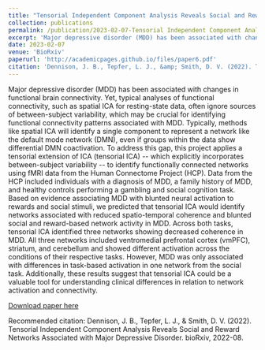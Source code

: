 ```yaml
---
title: "Tensorial Independent Component Analysis Reveals Social and Reward Networks Associated with Major Depressive Disorder"
collection: publications
permalink: /publication/2023-02-07-Tensorial Independent Component Analysis Reveals 
excerpt: 'Major depressive disorder (MDD) has been associated with changes in functional brain connectivity. Yet, typical analyses of functional connectivity, such as spatial ICA for resting-state data, often ignore sources of between-subject variability, which may be crucial for identifying functional connectivity patterns associated with MDD. Typically, methods like spatial ICA will identify a single component to represent a network like the default mode network (DMN), even if groups within the data show differential DMN coactivation. To address this gap, this project applies a tensorial extension of ICA (tensorial ICA) -- which explicitly incorporates between-subject variability -- to identify functionally connected networks using fMRI data from the Human Connectome Project (HCP). Data from the HCP included individuals with a diagnosis of MDD, a family history of MDD, and healthy controls performing a gambling and social cognition task. Based on evidence associating MDD with blunted neural activation to rewards and social stimuli, we predicted that tensorial ICA would identify networks associated with reduced spatio-temporal coherence and blunted social and reward-based network activity in MDD. Across both tasks, tensorial ICA identified three networks showing decreased coherence in MDD. All three networks included ventromedial prefrontal cortex (vmPFC), striatum, and cerebellum and showed different activation across the conditions of their respective tasks. However, MDD was only associated with differences in task-based activation in one network from the social task. Additionally, these results suggest that tensorial ICA could be a valuable tool for understanding clinical differences in relation to network activation and connectivity.'
date: 2023-02-07
venue: 'BioRxiv'
paperurl: 'http://academicpages.github.io/files/paper6.pdf'
citation: 'Dennison, J. B., Tepfer, L. J., &amp; Smith, D. V. (2022). Tensorial Independent Component Analysis Reveals Social and Reward Networks Associated with Major Depressive Disorder. bioRxiv, 2022-08.'
---
```

Major depressive disorder (MDD) has been associated with changes in functional brain connectivity. Yet, typical analyses of functional connectivity, such as spatial ICA for resting-state data, often ignore sources of between-subject variability, which may be crucial for identifying functional connectivity patterns associated with MDD. Typically, methods like spatial ICA will identify a single component to represent a network like the default mode network (DMN), even if groups within the data show differential DMN coactivation. To address this gap, this project applies a tensorial extension of ICA (tensorial ICA) -- which explicitly incorporates between-subject variability -- to identify functionally connected networks using fMRI data from the Human Connectome Project (HCP). Data from the HCP included individuals with a diagnosis of MDD, a family history of MDD, and healthy controls performing a gambling and social cognition task. Based on evidence associating MDD with blunted neural activation to rewards and social stimuli, we predicted that tensorial ICA would identify networks associated with reduced spatio-temporal coherence and blunted social and reward-based network activity in MDD. Across both tasks, tensorial ICA identified three networks showing decreased coherence in MDD. All three networks included ventromedial prefrontal cortex (vmPFC), striatum, and cerebellum and showed different activation across the conditions of their respective tasks. However, MDD was only associated with differences in task-based activation in one network from the social task. Additionally, these results suggest that tensorial ICA could be a valuable tool for understanding clinical differences in relation to network activation and connectivity.

[Download paper here](http://academicpages.github.io/files/paper6.pdf)

Recommended citation: Dennison, J. B., Tepfer, L. J., & Smith, D. V. (2022). Tensorial Independent Component Analysis Reveals Social and Reward Networks Associated with Major Depressive Disorder. bioRxiv, 2022-08.